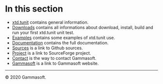 
# In this section

* [xtd.tunit](home.md) contains general information.
* [Downloads](downloads.md) contains all informations about download, install, build and run your first xtd.tunit unit test.
* [Examples](examples.md) contains some examples of xtd.tunit use.
* [Documentation](documentation.md) contains the full documentation.
* [Sources](https://github.com/gammasoft71/xtd.tunit) is a link to Github sources.
* [Project](https://sourceforge.net/projects/tunitpro/) is a link to SourceForge project.
* [Contact](contact.md) is the way to contact Gammasoft.
* [Gammasoft](https://gammasoft71.wixsite.com/gammasoft) is a link to Gammasoft website.

______________________________________________________________________________________________

© 2020 Gammasoft.
